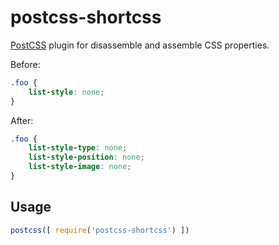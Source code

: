 # postcss-shortcss

[PostCSS](https://github.com/postcss/postcss) plugin for disassemble and assemble CSS properties.

Before:
```css
.foo {
    list-style: none;
}
```

After:
```css
.foo {
	list-style-type: none;
    list-style-position: none;
    list-style-image: none;
}
```

## Usage

```js
postcss([ require('postcss-shortcss') ])
```
